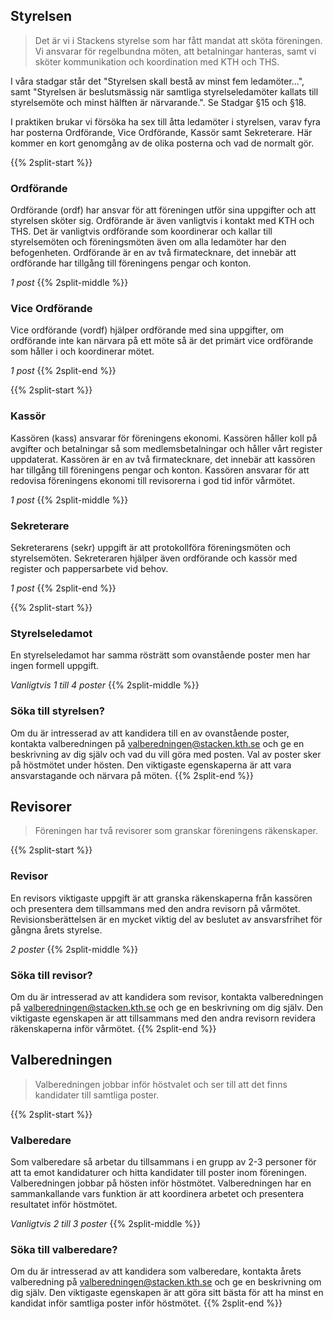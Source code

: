 <!-- 
.. title: Funktionärer
.. slug: officers
.. description:
-->

## Styrelsen

> Det är vi i Stackens styrelse som har fått mandat att sköta
> föreningen. Vi ansvarar för regelbundna möten, att betalningar
> hanteras, samt vi sköter kommunikation och koordination med
> KTH och THS.

I våra stadgar står det "Styrelsen skall bestå av minst fem
ledamöter...", samt "Styrelsen är beslutsmässig när samtliga
styrelseledamöter kallats till styrelsemöte och minst hälften är
närvarande.". Se Stadgar §15 och §18.

I praktiken brukar vi försöka ha sex till åtta ledamöter i styrelsen,
varav fyra har posterna Ordförande, Vice Ordförande, Kassör samt
Sekreterare. Här kommer en kort genomgång av de olika posterna och
vad de normalt gör.

{{% 2split-start %}}
### Ordförande
Ordförande (ordf) har ansvar för att föreningen utför sina uppgifter
och att styrelsen sköter sig. Ordförande är även vanligtvis i kontakt
med KTH och THS. Det är vanligtvis ordförande som koordinerar och
kallar till styrelsemöten och föreningsmöten även om alla ledamöter
har den befogenheten. Ordförande är en av två firmatecknare, det
innebär att ordförande har tillgång till föreningens pengar och konton.

*1 post*
{{% 2split-middle %}}
### Vice Ordförande
Vice ordförande (vordf) hjälper ordförande med sina uppgifter, om
ordförande inte kan närvara på ett möte så är det primärt vice
ordförande som håller i och koordinerar mötet.

*1 post*
{{% 2split-end %}}

{{% 2split-start %}}
### Kassör
Kassören (kass) ansvarar för föreningens ekonomi. Kassören håller
koll på avgifter och betalningar så som medlemsbetalningar och håller
vårt register uppdaterat. Kassören är en av två firmatecknare, det
innebär att kassören har tillgång till föreningens pengar och konton.
Kassören ansvarar för att redovisa föreningens ekonomi till revisorerna
i god tid inför vårmötet.

*1 post*
{{% 2split-middle %}}
### Sekreterare
Sekreterarens (sekr) uppgift är att protokollföra föreningsmöten och
styrelsemöten. Sekreteraren hjälper även ordförande och kassör med
register och pappersarbete vid behov.

*1 post*
{{% 2split-end %}}

{{% 2split-start %}}
### Styrelseledamot
En styrelseledamot har samma rösträtt som ovanstående poster men har
ingen formell uppgift.

*Vanligtvis 1 till 4 poster*
{{% 2split-middle %}}
### Söka till styrelsen?

Om du är intresserad av att kandidera till en av ovanstående poster,
kontakta valberedningen på valberedningen@stacken.kth.se och ge en
beskrivning av dig själv och vad du vill göra med posten. Val av poster
sker på höstmötet under hösten. Den viktigaste egenskaperna är att vara
ansvarstagande och närvara på möten.
{{% 2split-end %}}

## Revisorer

> Föreningen har två revisorer som granskar föreningens räkenskaper.

{{% 2split-start %}}
### Revisor
En revisors viktigaste uppgift är att granska räkenskaperna från
kassören och presentera dem tillsammans med den andra revisorn på vårmötet.
Revisionsberättelsen är en mycket viktig del av beslutet av ansvarsfrihet
för gångna årets styrelse.

*2 poster*
{{% 2split-middle %}}
### Söka till revisor?
Om du är intresserad av att kandidera som revisor, kontakta valberedningen
på valberedningen@stacken.kth.se och ge en beskrivning om dig själv. Den
viktigaste egenskapen är att tillsammans med den andra revisorn revidera
räkenskaperna inför vårmötet.
{{% 2split-end %}}

## Valberedningen

> Valberedningen jobbar inför höstvalet och ser till att det finns
> kandidater till samtliga poster.

{{% 2split-start %}}
### Valberedare
Som valberedare så arbetar du tillsammans i en grupp av 2-3 personer för
att ta emot kandidaturer och hitta kandidater till poster inom föreningen.
Valberedningen jobbar på hösten inför höstmötet. Valberedningen har en
sammankallande vars funktion är att koordinera arbetet och presentera
resultatet inför höstmötet.

*Vanligtvis 2 till 3 poster*
{{% 2split-middle %}}
### Söka till valberedare?
Om du är intresserad av att kandidera som valberedare, kontakta årets
valberedning på valberedningen@stacken.kth.se och ge en beskrivning om
dig själv. Den viktigaste egenskapen är att göra sitt bästa för att ha
minst en kandidat inför samtliga poster inför höstmötet.
{{% 2split-end %}}
